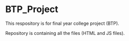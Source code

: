 # BTP_Project

This respository is for final year college project (BTP).

Repository is containing all the files (HTML and JS files).
